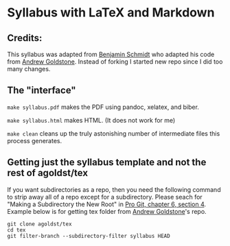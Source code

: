 # Syllabus with LaTeX and Markdown

## Credits:

This syllabus was adapted from [Benjamin Schmidt](https://github.com/bmschmidt/syllabus) who adapted his code from [Andrew Goldstone](https://github.com/agoldst/tex).
Instead of forking I started new repo since I did too many changes.

## The "interface"

`make syllabus.pdf` makes the PDF using pandoc, xelatex, and biber.

`make syllabus.html` makes HTML. (It does not work for me)

`make clean` cleans up the truly astonishing number of intermediate files this process generates.

## Getting just the syllabus template and not the rest of agoldst/tex

If you want subdirectories as a repo, then you need the following command to strip away all of a repo except for a subdirectory. Please seach for "Making a Subdirectory the New Root" in [Pro Git, chapter 6, section 4](http://www.ctan.org/tex-archive/help/Catalogue/entries/biblatex.html). Example below is for getting tex folder from [Andrew Goldstone](https://github.com/agoldst/tex)'s repo.

```
git clone agoldst/tex
cd tex
git filter-branch --subdirectory-filter syllabus HEAD 
```

